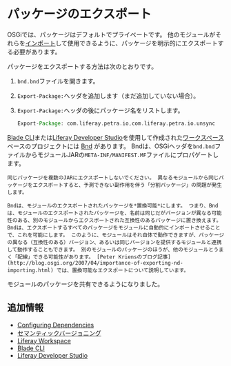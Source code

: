 # パッケージのエクスポート

OSGiでは、パッケージはデフォルトでプライベートです。 他のモジュールがそれらを[インポート](./importing-packages.md)して使用できるように、パッケージを明示的にエクスポートする必要があります。

パッケージをエクスポートする方法は次のとおりです。

1. `bnd.bnd`ファイルを開きます。

1. `Export-Package:`ヘッダを追加します（まだ追加していない場合）。

1. `Export-Package:`ヘッダの後にパッケージ名をリストします。

    ```groovy
    Export-Package: com.liferay.petra.io,com.liferay.petra.io.unsync
    ```

[Blade CLI](../../developing-applications/tooling/blade-cli/generating-projects-with-blade-cli.md)または[Liferay Developer Studio](../../developing-applications/tooling/developer-studio.md)を使用して作成された[ワークスペース](../../developing-applications/tooling/liferay-workspace/what-is-liferay-workspace.md)ベースのプロジェクトには [Bnd](http://bnd.bndtools.org/) があります。 Bndは、OSGiヘッダを`bnd.bnd`ファイルからモジュールJARの`META-INF/MANIFEST.MF`ファイルにプロパゲートします。

```{important}
同じパッケージを複数のJARにエクスポートしないでください。 異なるモジュールから同じパッケージをエクスポートすると、予測できない副作用を伴う「分割パッケージ」の問題が発生します。
```

```{note}
Bndは、モジュールのエクスポートされたパッケージを*置換可能*にします。 つまり、Bndは、モジュールのエクスポートされたパッケージを、名前は同じだがバージョンが異なる可能性のある、別のモジュールからエクスポートされた互換性のあるパッケージに置き換えます。 Bndは、エクスポートするすべてのパッケージをモジュールに自動的にインポートさせることで、これを可能にします。 このように、モジュールはそれ自体で動作できますが、パッケージの異なる（互換性のある）バージョン、あるいは同じバージョンを提供するモジュールと連携して動作することもできます。 別のモジュールのパッケージのほうが、他のモジュールとうまく「配線」できる可能性があります。 [Peter Kriensのブログ記事](http://blog.osgi.org/2007/04/importance-of-exporting-nd-importing.html) では、置換可能なエクスポートについて説明しています。
```

モジュールのパッケージを共有できるようになりました。

<a name="追加情報" />

## 追加情報

* [Configuring Dependencies](./configuring-dependencies.md)
* [セマンティックバージョニング](./semantic-versioning.md)
* [Liferay Workspace](../../developing-applications/tooling/liferay-workspace/what-is-liferay-workspace.md)
* [Blade CLI](../../developing-applications/tooling/blade-cli/generating-projects-with-blade-cli.md)
* [Liferay Developer Studio](../../developing-applications/tooling/developer-studio.md)